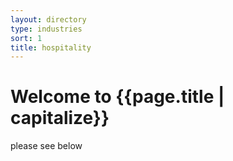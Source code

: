 ```yaml
---
layout: directory
type: industries
sort: 1
title: hospitality
---
```

# Welcome to {{page.title | capitalize}}

please see below